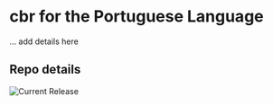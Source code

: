 # cbr for the Portuguese Language

... add details here 


## Repo details

![Current Release](https://img.shields.io/badge/release-v0.1.11-blue)

